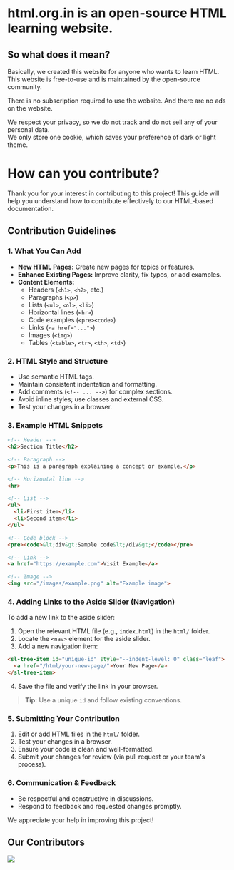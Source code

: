 # **html.org.in** is an open-source HTML learning website.
## So what does it mean?
Basically, we created this website for anyone who wants to learn HTML. This website is free-to-use and is maintained by the open-source community.

There is no subscription required to use the website.
And there are no ads on the website.

We respect your privacy, so we do not track and do not sell any of your personal data.  
We only store one cookie, which saves your preference of dark or light theme.

# How can you contribute?

Thank you for your interest in contributing to this project! This guide will help you understand how to contribute effectively to our HTML-based documentation.

## Contribution Guidelines

### 1. What You Can Add
- **New HTML Pages:** Create new pages for topics or features.
- **Enhance Existing Pages:** Improve clarity, fix typos, or add examples.
- **Content Elements:**
  - Headers (`<h1>`, `<h2>`, etc.)
  - Paragraphs (`<p>`)
  - Lists (`<ul>`, `<ol>`, `<li>`)
  - Horizontal lines (`<hr>`)
  - Code examples (`<pre><code>`)
  - Links (`<a href="...">`)
  - Images (`<img>`)
  - Tables (`<table>`, `<tr>`, `<th>`, `<td>`)

### 2. HTML Style and Structure
- Use semantic HTML tags.
- Maintain consistent indentation and formatting.
- Add comments (`<!-- ... -->`) for complex sections.
- Avoid inline styles; use classes and external CSS.
- Test your changes in a browser.

### 3. Example HTML Snippets

```html
<!-- Header -->
<h2>Section Title</h2>

<!-- Paragraph -->
<p>This is a paragraph explaining a concept or example.</p>

<!-- Horizontal line -->
<hr>

<!-- List -->
<ul>
  <li>First item</li>
  <li>Second item</li>
</ul>

<!-- Code block -->
<pre><code>&lt;div&gt;Sample code&lt;/div&gt;</code></pre>

<!-- Link -->
<a href="https://example.com">Visit Example</a>

<!-- Image -->
<img src="/images/example.png" alt="Example image">
```

### 4. Adding Links to the Aside Slider (Navigation)
To add a new link to the aside slider:
1. Open the relevant HTML file (e.g., `index.html`) in the `html/` folder.
2. Locate the `<nav>` element for the aside slider.
3. Add a new navigation item:

```html
<sl-tree-item id="unique-id" style="--indent-level: 0" class="leaf">
  <a href="/html/your-new-page/">Your New Page</a>
</sl-tree-item>
```

4. Save the file and verify the link in your browser.

> **Tip:** Use a unique `id` and follow existing conventions.

### 5. Submitting Your Contribution
1. Edit or add HTML files in the `html/` folder.
2. Test your changes in a browser.
3. Ensure your code is clean and well-formatted.
4. Submit your changes for review (via pull request or your team's process).

### 6. Communication & Feedback
- Be respectful and constructive in discussions.
- Respond to feedback and requested changes promptly.

We appreciate your help in improving this project!


## Our Contributors

<a href="https://github.com/Diptenusarkar/html.org.in">
  <img src="https://contrib.rocks/image?repo=Diptenusarkar/html.org.in" />
</a>
